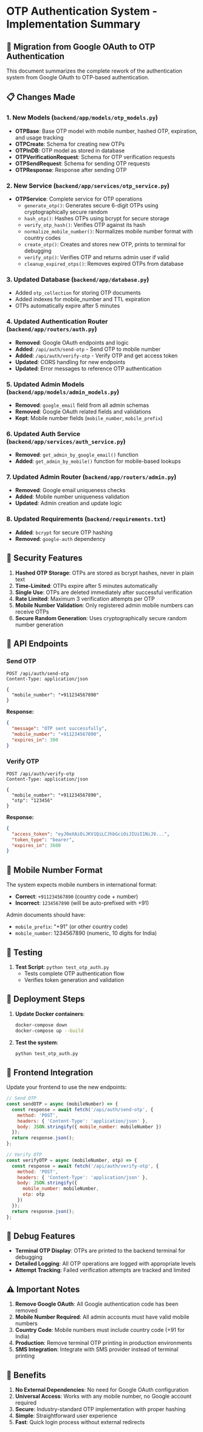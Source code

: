 # OTP Authentication System - Implementation Summary

## 🔄 Migration from Google OAuth to OTP Authentication

This document summarizes the complete rework of the authentication system from Google OAuth to OTP-based authentication.

## 📋 Changes Made

### 1. New Models (`backend/app/models/otp_models.py`)
- **OTPBase**: Base OTP model with mobile number, hashed OTP, expiration, and usage tracking
- **OTPCreate**: Schema for creating new OTPs
- **OTPInDB**: OTP model as stored in database
- **OTPVerificationRequest**: Schema for OTP verification requests
- **OTPSendRequest**: Schema for sending OTP requests
- **OTPResponse**: Response after sending OTP

### 2. New Service (`backend/app/services/otp_service.py`)
- **OTPService**: Complete service for OTP operations
  - `generate_otp()`: Generates secure 6-digit OTPs using cryptographically secure random
  - `hash_otp()`: Hashes OTPs using bcrypt for secure storage
  - `verify_otp_hash()`: Verifies OTP against its hash
  - `normalize_mobile_number()`: Normalizes mobile number format with country codes
  - `create_otp()`: Creates and stores new OTP, prints to terminal for debugging
  - `verify_otp()`: Verifies OTP and returns admin user if valid
  - `cleanup_expired_otps()`: Removes expired OTPs from database

### 3. Updated Database (`backend/app/database.py`)
- Added `otp_collection` for storing OTP documents
- Added indexes for mobile_number and TTL expiration
- OTPs automatically expire after 5 minutes

### 4. Updated Authentication Router (`backend/app/routers/auth.py`)
- **Removed**: Google OAuth endpoints and logic
- **Added**: `/api/auth/send-otp` - Send OTP to mobile number
- **Added**: `/api/auth/verify-otp` - Verify OTP and get access token
- **Updated**: CORS handling for new endpoints
- **Updated**: Error messages to reference OTP authentication

### 5. Updated Admin Models (`backend/app/models/admin_models.py`)
- **Removed**: `google_email` field from all admin schemas
- **Removed**: Google OAuth related fields and validations
- **Kept**: Mobile number fields (`mobile_number`, `mobile_prefix`)

### 6. Updated Auth Service (`backend/app/services/auth_service.py`)
- **Removed**: `get_admin_by_google_email()` function
- **Added**: `get_admin_by_mobile()` function for mobile-based lookups

### 7. Updated Admin Router (`backend/app/routers/admin.py`)
- **Removed**: Google email uniqueness checks
- **Added**: Mobile number uniqueness validation
- **Updated**: Admin creation and update logic

### 8. Updated Requirements (`backend/requirements.txt`)
- **Added**: `bcrypt` for secure OTP hashing
- **Removed**: `google-auth` dependency

## 🔐 Security Features

1. **Hashed OTP Storage**: OTPs are stored as bcrypt hashes, never in plain text
2. **Time-Limited**: OTPs expire after 5 minutes automatically
3. **Single Use**: OTPs are deleted immediately after successful verification
4. **Rate Limited**: Maximum 3 verification attempts per OTP
5. **Mobile Number Validation**: Only registered admin mobile numbers can receive OTPs
6. **Secure Random Generation**: Uses cryptographically secure random number generation

## 🚀 API Endpoints

### Send OTP
```http
POST /api/auth/send-otp
Content-Type: application/json

{
  "mobile_number": "+911234567890"
}
```

**Response:**
```json
{
  "message": "OTP sent successfully",
  "mobile_number": "+911234567890",
  "expires_in": 300
}
```

### Verify OTP
```http
POST /api/auth/verify-otp
Content-Type: application/json

{
  "mobile_number": "+911234567890",
  "otp": "123456"
}
```

**Response:**
```json
{
  "access_token": "eyJ0eXAiOiJKV1QiLCJhbGciOiJIUzI1NiJ9...",
  "token_type": "bearer",
  "expires_in": 3600
}
```

## 📱 Mobile Number Format

The system expects mobile numbers in international format:
- **Correct**: `+911234567890` (country code + number)
- **Incorrect**: `1234567890` (will be auto-prefixed with +91)

Admin documents should have:
- `mobile_prefix`: "+91" (or other country code)
- `mobile_number`: 1234567890 (numeric, 10 digits for India)

## 🧪 Testing

1. **Test Script**: `python test_otp_auth.py`
   - Tests complete OTP authentication flow
   - Verifies token generation and validation

## 🐳 Deployment Steps

1. **Update Docker containers**:
   ```bash
   docker-compose down
   docker-compose up --build
   ```

2. **Test the system**:
   ```bash
   python test_otp_auth.py
   ```

## 🎯 Frontend Integration

Update your frontend to use the new endpoints:

```javascript
// Send OTP
const sendOTP = async (mobileNumber) => {
  const response = await fetch('/api/auth/send-otp', {
    method: 'POST',
    headers: { 'Content-Type': 'application/json' },
    body: JSON.stringify({ mobile_number: mobileNumber })
  });
  return response.json();
};

// Verify OTP
const verifyOTP = async (mobileNumber, otp) => {
  const response = await fetch('/api/auth/verify-otp', {
    method: 'POST',
    headers: { 'Content-Type': 'application/json' },
    body: JSON.stringify({ 
      mobile_number: mobileNumber, 
      otp: otp 
    })
  });
  return response.json();
};
```

## 🔧 Debug Features

- **Terminal OTP Display**: OTPs are printed to the backend terminal for debugging
- **Detailed Logging**: All OTP operations are logged with appropriate levels
- **Attempt Tracking**: Failed verification attempts are tracked and limited

## ⚠️ Important Notes

1. **Remove Google OAuth**: All Google authentication code has been removed
2. **Mobile Number Required**: All admin accounts must have valid mobile numbers
3. **Country Code**: Mobile numbers must include country code (+91 for India)
4. **Production**: Remove terminal OTP printing in production environments
5. **SMS Integration**: Integrate with SMS provider instead of terminal printing

## 🎉 Benefits

1. **No External Dependencies**: No need for Google OAuth configuration
2. **Universal Access**: Works with any mobile number, no Google account required
3. **Secure**: Industry-standard OTP implementation with proper hashing
4. **Simple**: Straightforward user experience
5. **Fast**: Quick login process without external redirects
